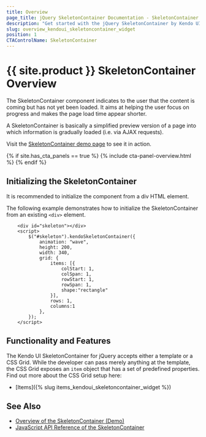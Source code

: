 ```yaml
---
title: Overview
page_title: jQuery SkeletonContainer Documentation - SkeletonContainer Overview
description: "Get started with the jQuery SkeletonContainer by Kendo UI and learn how to initialize the component."
slug: overview_kendoui_skeletoncontainer_widget
position: 1
CTAControlName: SkeletonContainer
---
```


# {{ site.product }} SkeletonContainer Overview

The SkeletonContainer component indicates to the user that the content is coming but has not yet been loaded. It aims at helping the user focus on progress and makes the page load time appear shorter.

A SkeletonContainer is basically a simplified preview version of a page into which information is gradually loaded (i.e. via AJAX requests).

Visit the [SkeletonContainer demo page](https://demos.telerik.com/kendo-ui/SkeletonContainer/index) to see it in action.

{% if site.has_cta_panels == true %}
{% include cta-panel-overview.html %}
{% endif %}

## Initializing the SkeletonContainer

It is recommended to initialize the component from a div HTML element.

The following example demonstrates how to initialize the SkeletonContainer from an existing `<div>` element.

```dojo
    <div id="skeleton"></div>
    <script>
        $("#skeleton").kendoSkeletonContainer({
            animation: "wave",
            height: 200,
            width: 340,
            grid: {
                items: [{
                    colStart: 1,
                    colSpan: 1,
                    rowStart: 1,
                    rowSpan: 1,
                    shape:"rectangle"
                }],
                rows: 1,
                columns:1
            },
        });
    </script>
```

## Functionality and Features

The Kendo UI SkeletonContainer for jQuery accepts either a template or a CSS Grid. While the developer can pass merely anything at the template, the CSS Grid exposes an `item` object that has a set of predefined properties. Find out more about the CSS Grid setup here:

* [Items]({% slug items_kendoui_skeletoncontainer_widget %})

## See Also

* [Overview of the SkeletonContainer (Demo)](https://demos.telerik.com/kendo-ui/skeletoncontainer/index)
* [JavaScript API Reference of the SkeletonContainer](/api/javascript/ui/skeletoncontainer)
